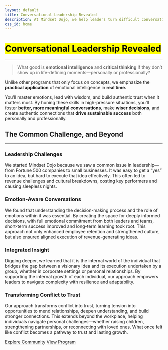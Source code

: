```yaml
---
layout: default
title: Conversational Leadership Revealed
description: At Mindset Dojo, we help leaders turn difficult conversations into catalysts for change. Build emotional intelligence and critical thinking skills to thrive in life-defining moments, personally and professionally.
css_id: home
---
```


<h1><mark>Conversational Leadership Revealed</mark></h1>
<hr>
<blockquote>
    <p>What good is <strong>emotional intelligence</strong> and <strong>critical thinking</strong> if they don’t show up in life-defining moments—personally or professionally?</p>
</blockquote>
<p>Unlike other programs that only focus on concepts, we emphasize the <strong>practical application</strong> of emotional intelligence in <strong>real time.</strong></p>
<p>You’ll master emotions, lead with wisdom, and build authentic trust when it matters most. By honing these skills in high-pressure situations, you’ll foster <strong>better, more meaningful conversations</strong>, make <strong>wiser decisions</strong>, and create authentic connections that <strong>drive sustainable success</strong> both personally and professionally.</p>
<h2>The Common Challenge, and Beyond</h2>
<hr>
<section class="md-grid-2">
    <hgroup>
        <h3>Leadership Challenges</h3>
        <p>We started Mindset Dojo because we saw a common issue in leadership—from Fortune 500 companies to small businesses. It was easy to get a “yes” to an idea, but hard to execute that idea effectively. This often led to revenue challenges and cultural breakdowns, costing key performers and causing sleepless nights.</p>
    </hgroup>
    <hgroup>
        <h3>Emotion-Aware Conversations</h3>
        <p>We found that understanding the decision-making process and the role of emotions within it was essential. By creating the space for deeply informed decisions, with full emotional commitment from both leaders and teams, short-term success improved and long-term learning took root. This approach not only enhanced employee retention and strengthened culture, but also ensured aligned execution of revenue-generating ideas.</p>
    </hgroup>
    <hgroup>
        <h3>Integrated Insight</h3>
        <p>Digging deeper, we learned that it is the internal world of the individual that bridges the gap between a visionary idea and its execution undertaken by a group, whether in corporate settings or personal relationships. By supporting the internal growth of each individual, our approach empowers leaders to navigate complexity with resilience and adaptability.</p>
    </hgroup>
    <hgroup>
        <h3>Transforming Conflict to Trust</h3>
        <p>Our approach transforms conflict into trust, turning tension into opportunities to mend relationships, deepen understanding, and build stronger connections. This extends beyond the workplace, helping individuals navigate personal challenges—whether raising children, strengthening partnerships, or reconnecting with loved ones. What once felt like conflict becomes a pathway to trust and lasting growth.</p>
    </hgroup>
</section>
<div class="md-cta-group">
    <a href="./community">Explore Community</a> 
    <a href="./program">View Program</a>
</div>
